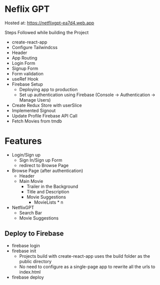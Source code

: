 # Neflix GPT

Hosted at: https://netflixgpt-ea7d4.web.app

Steps Followed while building the Project

- create-react-app
- Configure Tailwindcss
- Header
- App Routing
- Login Form
- Signup Form
- Form validation
- useRef Hook
- Firebase Setup
  - Deploying app to production
  - Set up authentication using Firebase (Console -> Authentication -> Manage Users)
- Create Redux Store with userSlice
- Implemented Signout
- Update Profile Firebase API Call
- Fetch Movies from tmdb

# Features

- Login/Sign up
  - Sign In/Sign up Form
  - redirect to Browse Page
- Browse Page (after authentication)
  - Header
  - Main Movie
    - Trailer in the Background
    - Title and Description
    - Movie Suggestions
      - MovieLists \* n
- NetflixGPT
  - Search Bar
  - Movie Suggestions

## Deploy to Firebase

- firebase login
- firebase init
  - Projects build with create-react-app uses the build folder as the public directory
  - No need to configure as a single-page app to rewrite all the urls to index.html
- firebase deploy
